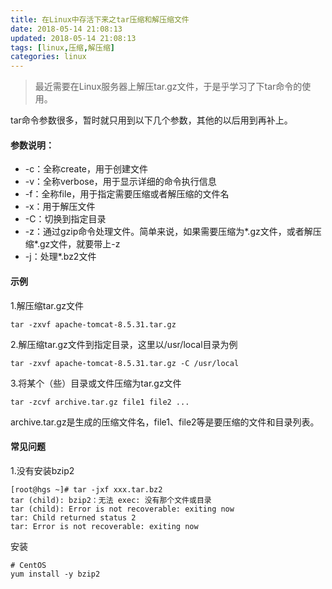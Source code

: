 ```yaml
---
title: 在Linux中存活下来之tar压缩和解压缩文件
date: 2018-05-14 21:08:13
updated: 2018-05-14 21:08:13
tags: [linux,压缩,解压缩]
categories: linux
---
```

>最近需要在Linux服务器上解压tar.gz文件，于是乎学习了下tar命令的使用。

tar命令参数很多，暂时就只用到以下几个参数，其他的以后用到再补上。

<!--more-->

#### 参数说明：

* -c：全称create，用于创建文件
* -v：全称verbose，用于显示详细的命令执行信息
* -f：全称file，用于指定需要压缩或者解压缩的文件名
* -x：用于解压文件
* -C：切换到指定目录
* -z：通过gzip命令处理文件。简单来说，如果需要压缩为\*.gz文件，或者解压缩\*.gz文件，就要带上-z
* -j：处理*.bz2文件

####  示例

1.解压缩tar.gz文件

```shell
tar -zxvf apache-tomcat-8.5.31.tar.gz
```

2.解压缩tar.gz文件到指定目录，这里以/usr/local目录为例

```shell
tar -zxvf apache-tomcat-8.5.31.tar.gz -C /usr/local
```

3.将某个（些）目录或文件压缩为tar.gz文件

```shell
tar -zcvf archive.tar.gz file1 file2 ...
```

archive.tar.gz是生成的压缩文件名，file1、file2等是要压缩的文件和目录列表。

#### 常见问题

1.没有安装bzip2

```shell
[root@hgs ~]# tar -jxf xxx.tar.bz2
tar (child): bzip2：无法 exec: 没有那个文件或目录
tar (child): Error is not recoverable: exiting now
tar: Child returned status 2
tar: Error is not recoverable: exiting now
```

安装

```shell
# CentOS
yum install -y bzip2
```


